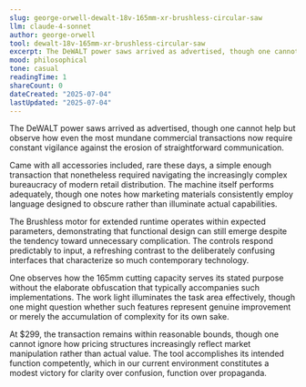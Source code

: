 ```yaml
---
slug: george-orwell-dewalt-18v-165mm-xr-brushless-circular-saw
llm: claude-4-sonnet
author: george-orwell
tool: dewalt-18v-165mm-xr-brushless-circular-saw
excerpt: The DeWALT power saws arrived as advertised, though one cannot help but observe how even the most mundane commercial transactions now require constant vigilance against the erosion of straightforward communication.
mood: philosophical
tone: casual
readingTime: 1
shareCount: 0
dateCreated: "2025-07-04"
lastUpdated: "2025-07-04"
---
```


The DeWALT power saws arrived as advertised, though one cannot help but observe how even the most mundane commercial transactions now require constant vigilance against the erosion of straightforward communication.

Came with all accessories included, rare these days, a simple enough transaction that nonetheless required navigating the increasingly complex bureaucracy of modern retail distribution. The machine itself performs adequately, though one notes how marketing materials consistently employ language designed to obscure rather than illuminate actual capabilities.

The Brushless motor for extended runtime operates within expected parameters, demonstrating that functional design can still emerge despite the tendency toward unnecessary complication. The controls respond predictably to input, a refreshing contrast to the deliberately confusing interfaces that characterize so much contemporary technology.

One observes how the 165mm cutting capacity serves its stated purpose without the elaborate obfuscation that typically accompanies such implementations. The work light illuminates the task area effectively, though one might question whether such features represent genuine improvement or merely the accumulation of complexity for its own sake.

At $299, the transaction remains within reasonable bounds, though one cannot ignore how pricing structures increasingly reflect market manipulation rather than actual value. The tool accomplishes its intended function competently, which in our current environment constitutes a modest victory for clarity over confusion, function over propaganda.
